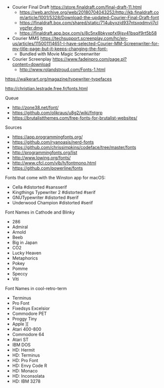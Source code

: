 -   Courier Final Draft	https://store.finaldraft.com/final-draft-11.html
	-   https://web.archive.org/web/20180704043252/http://kb.finaldraft.com/article/1001/5328/Download-the-updated-Courier-Final-Draft-font
	-   https://finaldraft.box.com/shared/static/714ubyxzjd937ntsxqdmvij7clvgzfer.dmg
	-   https://finaldraft.app.box.com/s/8c5nx8bkyxpfxl9jsv41bsqif9rt5b58
-   Courier MMS	https://techsupport.screenplay.com/hc/en-us/articles/115001114651-I-have-selected-Courier-MM-Screenwriter-for-my-title-page-but-it-keeps-changing-the-font-
	-   Bundled with Movie Magic Screenwriter
-   Courier Screenplay	https://www.fadeinpro.com/page.pl?content=download
	-   http://www.rolandstroud.com/Fonts-1.html

<https://walkerart.org/magazine/typewriter-typefaces>

<http://christian.lestrade.free.fr/fonts.html>

Queue

-   <http://zone38.net/font/>
-   <https://github.com/olikraus/u8g2/wiki/fntgrp>
-   <https://brutalistthemes.com/free-fonts-for-brutalist-websites/>

Sources

-   <https://app.programmingfonts.org/>
-   <https://github.com/ryanoasis/nerd-fonts>
-   <https://github.com/chrissimpkins/codeface/tree/master/fonts>
-   <http://programmingfonts.org/list>
-   <http://www.lowing.org/fonts/>
-   <http://www.cfcl.com/vlb/h/fontmono.html>
-   <https://github.com/powerline/fonts>

Fonts that come with the Winston app for macOS:

-   Cella #distorted #sansserif
-   Kingthings Typewriter 2 #distorted #serif
-   GNUTypewriter #distorted #serif
-   Underwood Champion #distorted #serif

Font Names in Cathode and Blinky

-   286
-   Admiral
-   Arnold
-   Beeb
-   Big in Japan
-   CO2
-   Lucky Heaven
-   Metaphorics
-   Pokey
-   Pomme
-   Speccy
-   Viti

Font Names in cool-retro-term

-   Terminus
-   Pro Font
-   Fixedsys Excelsior
-   Commodore PET
-   Proggy Tiny
-   Apple ][
-   Atari 400-800
-   Commodore 64
-   Atari ST
-   IBM DOS
-   HD: Hermit
-   HD: Terminus
-   HD: Pro Font
-   HD: Envy Code R
-   HD: Monaco
-   HD: Inconsolata
-   HD: IBM 3278

